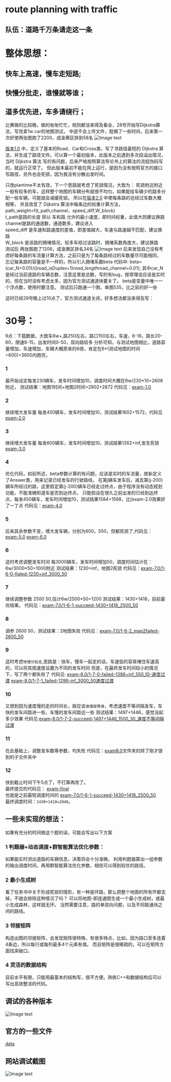 # route planning with traffic
## 队伍：道路千万条请走这一条

# 整体思想：<br>
## 快车上高速，慢车走短路; <br>
## 快慢分批走，谁慢就等谁；<br>
## 道多优先进，车多请绕行；<br>

比赛做的比较晚，做的匆匆忙忙，规则都没来得及看全，28号开始写Dijkstra算法，写完拿1w car的地图测试，
中途不会上传文件，耽搁了一些时间，后来第一次好使两张图跑了2200，成渝赛区排到58名
![Image text](https://github.com/LHesperus/route-planning-with-traffic/blob/master/message/2.png)

[版本1.0](https://github.com/LHesperus/route-planning-with-traffic/commit/971be2f9336369866540bb0331fcb1078f475004#diff-73f6bbf6d297a038d2f7f5071544c23f)
中，定义了基本的Road、Car和Cross类，写了寻路径最短的 Dijkstra 算法，并生成了路径文件。可以算一个最初版本，此版本之前遇到多次段溢出情况，当时 Dijkstra 算法
写的有问题，后来严格按照算法导论书上的算法的流程伪码写的，就运行正常了。
但此版本最初不能在网上运行，是因为没有按照官方的接口写路径，另外也会死锁，因为我没有分散出发时间。

只改plantime不太有效，下一个思路就考虑了死锁情况，大致为：
死锁附近附近一般有较多的车，这样整个地图的车辆分布就很不均匀，如果能给车辆少的路多分配一些车辆，可能就会减缓死锁。
所以在[版本2.0](https://github.com/LHesperus/route-planning-with-traffic/commit/046aaa43c2c81f3a85b359d4d95b9e1cf23d9e0f#diff-73f6bbf6d297a038d2f7f5071544c23f)
中使每条路的总经过车数大概相等，
并且改变了 Dijkstra 算法中每条边的权重计算方法，
path_weight=f(t_path,channel，speed_diff,W_block)<br>
t_path是路的长度 除以 车和路 允许的最小速度，即时间权重，此值大则建议换路 <br>
channel是路的通道数，通道数多，建议进入 <br>
speed_diff 是车速和路速度的差值，即差值越大，车速与路速越不匹配，建议换路 <br>
W_block 是该路的拥堵情况，较多车经过该路时，拥堵系数角度大，建议换路 <br>
测试后 两张图跑了1206，成渝赛区排名34名
![Image text](https://github.com/LHesperus/route-planning-with-traffic/blob/master/message/3.png)
后来发现自己没有考虑好每条路的车流量计算方法，之前只是为了每条路经过的车数量尽可能相同，<br>
忘记每条路的容量是不一样的，所以引入拥堵系数beta
代码中: beta=(car_N+0.01)/((road_isDuplex+1)*road_length*road_channel+0.01);
其中car_N是经过当前道路的车辆总数，注意这里是总数，写的有bug，按常理说应该是实时的，但在当时没有考虑太多，因为官方测试通道快要关了。
beta是变量中唯一一个浮点数，使用时要注意。
测试后只跑通一个图，单图535，比之前的好一些

这时已经29号晚上过10点了，官方测试通道关闭，好多想法都没来得及写：


# 30号：
9点：下载数据，大致车6w+,路250左右，路口150左右，车速，6-16，路长20-60，限速8-15，出发时间0-50，双向路较多
分析可知，与测试地图相比，道路容量增加，车速增加，车辆大概原来的6倍，肯定在6*(测试地图的时间=600)=3600内跑完，

### 1 
最开始设定每发230辆车，发车时间增加10，调度时间大概在6w/230*10=2608附近，
测试结果：地图1时间+地图2时间=2902+2872
代码见：[exam-1.0](https://github.com/LHesperus/route-planning-with-traffic/tree/master/exam/exam-1.0)

### 2
继续增大发车量
每发450辆车，发车时间增加10，测试结果1602+1572，代码见 [exam-2.0](https://github.com/LHesperus/route-planning-with-traffic/tree/master/exam/exam-2.0)

### 3
继续增大发车量
每发600辆车，发车时间增加10，测试结果1262+inf,发生死锁
[exam-3.0](https://github.com/LHesperus/route-planning-with-traffic/tree/master/exam/exam-3.0)

### 4
优化代码，如前所述，beta参数计算的有问题，应该是实时的车流量，故新定义了Answer类，用来记录已经发车的行驶路线，
在第j辆车发车后，减去第(j-200)辆车所经过的路，这里假定第(j-200)辆车已经走过终点，由于程序没有动态规划功能，不能准确知道车是否到达终点，
只能假设在很久之前出发的已经到达终点，每发450辆车，发车时间增加10，测试结果1584+1568，比[exam-2.0效果好了一丁点
代码见：[exam-4.0](https://github.com/LHesperus/route-planning-with-traffic/tree/master/exam/exam-4.0)

### 5
后来其余参数不变，增大发车辆，分别为600，550，但都死锁了,代码见：
[exam-5.0](https://github.com/LHesperus/route-planning-with-traffic/tree/master/exam/exam-5.0)
[exam-6.0](https://github.com/LHesperus/route-planning-with-traffic/tree/master/exam/exam-6.0)

### 6
这时考虑调整发车时间
每3000辆车，发车时间增加50，调度时间估计在：6w/3000*50=1000附近
测试结果：1230+inf，地图2死锁
代码见：[exam-7.0/1-6-0-fialed-1230+inf_3000_50](https://github.com/LHesperus/route-planning-with-traffic/tree/master/exam/exam-7.0/1-6-0-fialed-1230%2Binf_3000_50)

### 7
继续调整参数
2500 50,估计6w/2500*50=1200
测试结果：1430+1418，目前最优结果。
代码见：[exam-7.0/1-6-1-succeed-1430+1418_2500_50](https://github.com/LHesperus/route-planning-with-traffic/tree/master/exam/exam-7.0/1-6-1-succeed-1430%2B1418_2500_50)

### 8
调参
2600 50，测试结果：2地图失败
代码见：[exam-7.0/1-6-2_map2failed-2600_50](https://github.com/LHesperus/route-planning-with-traffic/tree/master/exam/exam-7.0/1-6-2_map2failed-2600_50)

### 9
这时考虑`快慢分批走`,思路是：快车，慢车一起走的话，车速低的容易堵住车速高的，可以将其按速度设置为不同的发车时间
但是，在最终发车时间较小的情况下，写了两个都失败了
代码见:
[exam-8.0/1-7-0-failed-1388+inf_550_10-速度过渡](https://github.com/LHesperus/route-planning-with-traffic/tree/master/exam/exam-8.0/1-7-0-failed-1388%2Binf_550_10-%E9%80%9F%E5%BA%A6%E8%BF%87%E6%B8%A1)
[exam-8.0/1-7-1_failed-1299-inf_3000_50速度过渡](https://github.com/LHesperus/route-planning-with-traffic/tree/master/exam/exam-8.0/1-7-1_failed-1299-inf_3000_50%E9%80%9F%E5%BA%A6%E8%BF%87%E6%B8%A1)

### 10
又想到因为速度慢的走的时间长，故应该`谁慢就等谁`，考虑速度不等间隔发车，车快的发车间距进一些，车慢的发车间距远一些
测试结果：1497+1446，感觉没起多少效果
代码见:[exam-8.0/1-7-2-succeed-1497+1446_1500_30_速度不等间隔过渡](https://github.com/LHesperus/route-planning-with-traffic/tree/master/exam/exam-8.0/1-7-2-succeed-1497%2B1446_1500_30_%E9%80%9F%E5%BA%A6%E4%B8%8D%E7%AD%89%E9%97%B4%E9%9A%94%E8%BF%87%E6%B8%A1)

### 11
在此基础上，调整发车数等参数，均失败
代码见：[exam8.0](https://github.com/LHesperus/route-planning-with-traffic/tree/master/exam/exam-8.0)文件夹的除了刚才提到的子文件夹中

### 12
快到截止时间下午5点了，不打算再改了。 <br>
最终提交的代码见：
[exam-final](https://github.com/LHesperus/route-planning-with-traffic/tree/master/exam/exam-final) <br>
也就是之前最短调度时间的
[exam-7.0/1-6-1-succeed-1430+1418_2500_50](https://github.com/LHesperus/route-planning-with-traffic/tree/master/exam/exam-7.0/1-6-1-succeed-1430%2B1418_2500_50) <br>
最终调度时间：`1430+1418=2848`。

## 一些未实现的想法：
如果有充分的时间做这个题的话，可能会写出以下方案
### 1 判题器+动态调度+群智能算法优化参数：
如果能实时测出道路的车辆信息，决策将会十分准确，
利用判题器算出一组参数的输出调度时间，再用群智能算法优化参数，相信可以得到较优的路径。
### 2 最小生成树
看了任务书中关于形成死锁的情形，有一种是环路，那么把整个地图的所有环都去掉，不就会排除这种情况了吗？
可以将地图-即连通图生成一个最小生成树，或最小生成森林，这样就无环。
当然需要注意，路的单双向问题，以及不同联通块之间的路线。
### 3 邻接矩阵
构造出图的邻接矩阵，会发现矩阵很特殊，有很多特点，比如，因为路口至多连着4条边，所以每行或每列最多4个元素有值。
而且矩阵是很稀疏的，可以在矩阵方面找突破口。
### 4 灵活的数据结构
目前水平有限，只能用最基本的结构写，很不方便。熟练C++和数据结构后可以写出高效整洁的代码。


## 调试的各种版本 <br>
![Image text](https://github.com/LHesperus/route-planning-with-traffic/blob/master/message/7.png)

## 官方的一些文件
[data](https://github.com/LHesperus/route-planning-with-traffic/tree/master/official%20document)

## 网站调试截图 <br>
![Image text](https://github.com/LHesperus/route-planning-with-traffic/blob/master/message/6.png)

